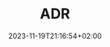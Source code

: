 ---
weight: 999
title: "ADR"
description: "Architecture decision records"
icon: "article"
date: "2023-11-19T21:16:54+02:00"
toc: true
---